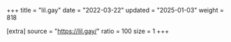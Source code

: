 +++
title = "lil.gay"
date = "2022-03-22"
updated = "2025-01-03"
weight = 818

[extra]
source = "https://lil.gay/"
ratio = 100
size = 1
+++
